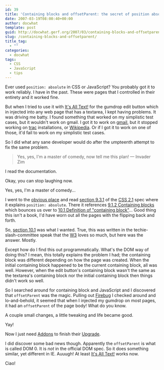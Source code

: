 ```yaml
---
id: 39
title: 'Containing blocks and offsetParent: the secret of position absolute'
date: 2007-03-19T08:00:40+00:00
author: docwhat
template: post
guid: http://docwhat.gerf.org/2007/03/containing-blocks-and-offsetparent/
slug: /containing-blocks-and-offsetparent/
title_tag:
  - ""
categories:
  - docwhat
tags:
  - CSS
  - JavaScript
  - tips
---
```

Ever used `position: absolute` in CSS or JavaScript? You probably got it to work reliably. I have in the past. These were pages that I controlled in their entirety and it worked fine.

But when I tried to use it with [It's All Text!](https://addons.mozilla.org/firefox/4125) for the gumdrop edit button which in injected into any web page that has a textarea, I kept having problems. It was driving me batty. I found something that worked on my simplistic test cases, but it wouldn't work on gmail. I got it to work on [gmail](http://gmail.com/), but it stopped working on [trac](http://trac.edgewall.org/) installations, or [Wikipedia](http://wikipedia.com). Or if I got it to work on one of those, it'd fail to work on my simplistic test cases.



So I did what any sane developer would do after the umpteenth attempt to fix the same problem.

> Yes, yes, I'm a master of comedy, now tell me this plan! — Invader Zim

I read the documentation.

Okay, you can stop laughing now.

Yes, yes, I'm a master of comedy...

I went to the [obvious place](http://www.w3.org/) and read [section 9.3.1](http://www.w3.org/TR/CSS21/visuren.html#positioning-scheme) of the [CSS 2.1](http://www.w3.org/TR/CSS21/) spec where it explains `position: absolute`. There it references [9.1.2 Containing blocks](http://www.w3.org/TR/CSS21/visuren.html#containing-block) which bounces us over to [10.1 Definition of "containing block"](http://www.w3.org/TR/CSS21/visudet.html#containing-block-details)... Good thing this isn't a book, I'd have worn out all the pages with the flipping back and forth.

So, [section 10.1](http://www.w3.org/TR/CSS21/visudet.html#containing-block-details) was what I wanted. True, this was written in the techie-slash-committee speak that the [W3](http://www.w3.org/) loves so much, but here was the answer. Mostly.

Except how do I find this out programmatically. What's the DOM way of doing this? I mean, this totally explains the problem I had; the containing block was different depending on how the page was created. When the initial containing block happened to be the current containing block, all was well. However, when the edit button's containing block wasn't the same as the textarea's containing block nor the initial containing block then things didn't work so well.

So I searched around for containing block and JavaScript and I discovered that `offsetParent` was the magic. Pulling out [Firebug](http://www.getfirebug.com/) I checked around and lo-and-behold, it seemed that when I injected my gumdrop on most pages, it had an `offsetParent` of the page body! What do you know.

A couple small changes, a little tweaking and life became good.

Yay!

Now I just need [Addons](http://addons.mozilla.org/) to finish their [Upgrade](http://blog.mozilla.com/webdev/category/amo/).

I did discover some bad news though. Apparently the `offsetParent` is what is called DOM 0. It is *not* in the official DOM spec. So it does something similar, yet different in IE. Auuugh! At least [It's All Text!](htt://addons.mozilla.org/firefox/4125) works now.

Ciao!
